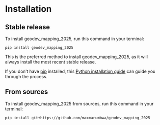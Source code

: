 # Installation

## Stable release

To install geodev_mapping_2025, run this command in your terminal:

```
pip install geodev_mapping_2025
```

This is the preferred method to install geodev_mapping_2025, as it will always install the most recent stable release.

If you don't have [pip](https://pip.pypa.io) installed, this [Python installation guide](http://docs.python-guide.org/en/latest/starting/installation/) can guide you through the process.

## From sources

To install geodev_mapping_2025 from sources, run this command in your terminal:

```
pip install git+https://github.com/maxmarumbwa/geodev_mapping_2025
```

